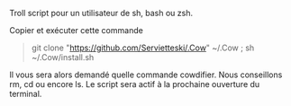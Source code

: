 Troll script pour un utilisateur de sh, bash ou zsh.

Copier et exécuter cette commande

> git clone "https://github.com/Servietteski/.Cow" ~/.Cow ; sh ~/.Cow/install.sh 

Il vous sera alors demandé quelle commande cowdifier. Nous conseillons rm, cd ou encore ls.
Le script sera actif à la prochaine ouverture du terminal.
